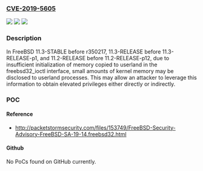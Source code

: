 ### [CVE-2019-5605](https://cve.mitre.org/cgi-bin/cvename.cgi?name=CVE-2019-5605)
![](https://img.shields.io/static/v1?label=Product&message=FreeBSD&color=blue)
![](https://img.shields.io/static/v1?label=Version&message=n%2Fa&color=blue)
![](https://img.shields.io/static/v1?label=Vulnerability&message=Kernel%20information%20exposure&color=brighgreen)

### Description

In FreeBSD 11.3-STABLE before r350217, 11.3-RELEASE before 11.3-RELEASE-p1, and 11.2-RELEASE before 11.2-RELEASE-p12, due to insufficient initialization of memory copied to userland in the freebsd32_ioctl interface, small amounts of kernel memory may be disclosed to userland processes. This may allow an attacker to leverage this information to obtain elevated privileges either directly or indirectly.

### POC

#### Reference
- http://packetstormsecurity.com/files/153749/FreeBSD-Security-Advisory-FreeBSD-SA-19-14.freebsd32.html

#### Github
No PoCs found on GitHub currently.

